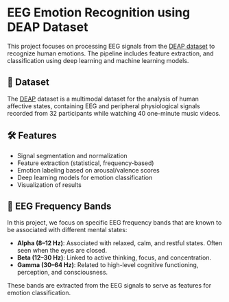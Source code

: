 # EEG Emotion Recognition using DEAP Dataset

This project focuses on processing EEG signals from the [DEAP dataset](https://www.eecs.qmul.ac.uk/mmv/datasets/deap/) to recognize human emotions. The pipeline includes feature extraction, and classification using deep learning and machine learning models.

## 🧠 Dataset

The [DEAP]([https://www.eecs.qmul.ac.uk/mmv/datasets/deap/](https://www.kaggle.com/datasets/manh123df/deap-dataset)) dataset is a multimodal dataset for the analysis of human affective states, containing EEG and peripheral physiological signals recorded from 32 participants while watching 40 one-minute music videos.

## 🛠️ Features

- Signal segmentation and normalization
- Feature extraction (statistical, frequency-based)
- Emotion labeling based on arousal/valence scores
- Deep learning models for emotion classification
- Visualization of results

## 🧠 EEG Frequency Bands

In this project, we focus on specific EEG frequency bands that are known to be associated with different mental states:

- **Alpha (8–12 Hz)**: Associated with relaxed, calm, and restful states. Often seen when the eyes are closed.
- **Beta (12–30 Hz)**: Linked to active thinking, focus, and concentration.
- **Gamma (30–64 Hz)**: Related to high-level cognitive functioning, perception, and consciousness.

These bands are extracted from the EEG signals to serve as features for emotion classification.




